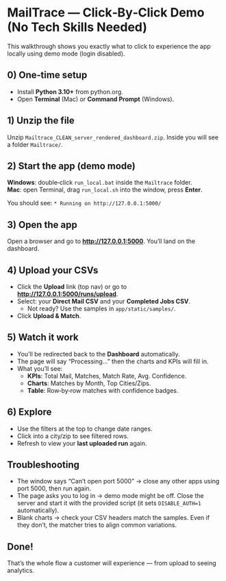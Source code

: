 
# MailTrace — Click‑By‑Click Demo (No Tech Skills Needed)

This walkthrough shows you exactly what to click to experience the app locally using demo mode (login disabled).

## 0) One‑time setup
- Install **Python 3.10+** from python.org.
- Open **Terminal** (Mac) or **Command Prompt** (Windows).

## 1) Unzip the file
Unzip `Mailtrace_CLEAN_server_rendered_dashboard.zip`. Inside you will see a folder `Mailtrace/`.

## 2) Start the app (demo mode)
**Windows**: double‑click `run_local.bat` inside the `Mailtrace` folder.  
**Mac**: open Terminal, drag `run_local.sh` into the window, press **Enter**.

You should see: `* Running on http://127.0.0.1:5000/`

## 3) Open the app
Open a browser and go to **http://127.0.0.1:5000**. You’ll land on the dashboard.

## 4) Upload your CSVs
- Click the **Upload** link (top nav) or go to **http://127.0.0.1:5000/runs/upload**.
- Select: your **Direct Mail CSV** and your **Completed Jobs CSV**.
  - Not ready? Use the samples in `app/static/samples/`.
- Click **Upload & Match**.

## 5) Watch it work
- You’ll be redirected back to the **Dashboard** automatically.
- The page will say “Processing…” then the charts and KPIs will fill in.
- What you’ll see:
  - **KPIs**: Total Mail, Matches, Match Rate, Avg. Confidence.
  - **Charts**: Matches by Month, Top Cities/Zips.
  - **Table**: Row‑by‑row matches with confidence badges.

## 6) Explore
- Use the filters at the top to change date ranges.
- Click into a city/zip to see filtered rows.
- Refresh to view your **last uploaded run** again.

## Troubleshooting
- The window says “Can’t open port 5000” → close any other apps using port 5000, then run again.
- The page asks you to log in → demo mode might be off. Close the server and start it with the provided script (it sets `DISABLE_AUTH=1` automatically).
- Blank charts → check your CSV headers match the samples. Even if they don’t, the matcher tries to align common variations.

## Done!
That’s the whole flow a customer will experience — from upload to seeing analytics.
